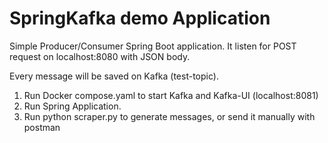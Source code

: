 # SpringKafka demo Application
Simple Producer/Consumer Spring Boot application.
It listen for POST request on localhost:8080 with JSON body.

Every message will be saved on Kafka (test-topic).

1. Run Docker compose.yaml to start Kafka and Kafka-UI (localhost:8081)
2. Run Spring Application.
3. Run python scraper.py to generate messages, or send it manually with postman
